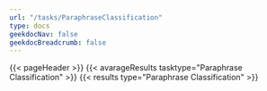 ```yaml
---
url: "/tasks/ParaphraseClassification"
type: docs
geekdocNav: false
geekdocBreadcrumb: false
---
```


{{< pageHeader >}}
{{< avarageResults tasktype="Paraphrase Classification" >}}
{{< results type="Paraphrase Classification" >}}
